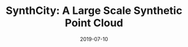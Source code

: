 ---
title: SynthCity&#58; A Large Scale Synthetic Point Cloud
authors: <b>David Griffiths</b>, Jan Boehm
collection: publications
redirect: https://www.synthcity.xyz
layout: redirect
excerpt: We release a synthetic Mobile Laser Scanning (MLS) point cloud named SynthCity. Every point has a per-class and per-instance classification, along with colour, return intensity, end-of-line indicator and time.
date: 2019-07-10
year: 2019
venue: arXiv preprint
paperurl: https://arxiv.org/pdf/1907.04758.pdf
downloadurl: http://www.synthcity.xyz/download.html
teaser: synthcity.png
---